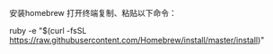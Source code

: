 安装homebrew
打开终端复制、粘贴以下命令：

ruby -e "$(curl -fsSL https://raw.githubusercontent.com/Homebrew/install/master/install)"